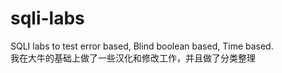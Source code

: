 sqli-labs
=========

SQLI labs to test error based, Blind boolean based, Time based.<br>
我在大牛的基础上做了一些汉化和修改工作，并且做了分类整理

